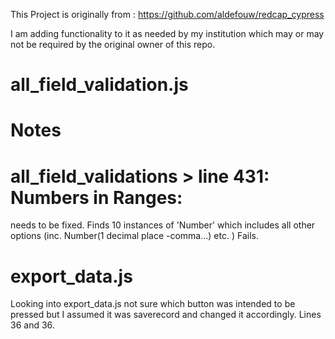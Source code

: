 
This Project is originally from :
https://github.com/aldefouw/redcap_cypress


I am adding functionality to it as needed by my institution which may or may not be required by the original owner of this repo.

# all_field_validation.js
 


# Notes
# all_field_validations > line 431: Numbers in Ranges:
 needs to be fixed. Finds 10 instances of 'Number' which includes all other options (inc.   Number(1 decimal place -comma...) etc. ) Fails.


# export_data.js
 Looking into export_data.js not sure which button was intended to be pressed but I assumed it was saverecord and changed it accordingly. Lines 36 and 36.
 